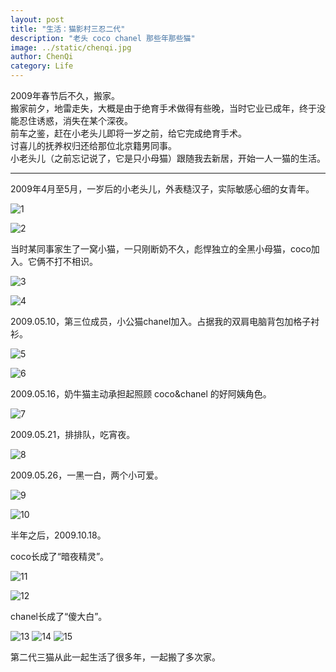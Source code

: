 ```yaml
---
layout: post
title: "生活：猫影村三忍二代"
description: "老头 coco chanel 那些年那些猫"
image: ../static/chenqi.jpg
author: ChenQi
category: Life
---
```


2009年春节后不久，搬家。  
搬家前夕，地雷走失，大概是由于绝育手术做得有些晚，当时它业已成年，终于没能忍住诱惑，消失在某个深夜。  
前车之鉴，赶在小老头儿即将一岁之前，给它完成绝育手术。  
讨喜儿的抚养权归还给那位北京籍男同事。  
小老头儿（之前忘记说了，它是只小母猫）跟随我去新居，开始一人一猫的生活。  

----

2009年4月至5月，一岁后的小老头儿，外表糙汉子，实际敏感心细的女青年。

![1](../static/cats2/20090406lt.jpg)

![2](../static/cats2/20090504lt.jpg)

当时某同事家生了一窝小猫，一只刚断奶不久，彪悍独立的全黑小母猫，coco加入。它俩不打不相识。

![3](../static/cats2/20090406ltcoco.jpg)

![4](../static/cats2/20090504ltcoco.jpg)

2009.05.10，第三位成员，小公猫chanel加入。占据我的双肩电脑背包加格子衬衫。

![5](../static/cats2/20090510chanel1.jpg)

![6](../static/cats2/20090510chanel2.jpg)

2009.05.16，奶牛猫主动承担起照顾 coco&chanel 的好阿姨角色。

![7](../static/cats2/20090516.jpg)

2009.05.21，排排队，吃宵夜。

![8](../static/cats2/20090521.jpg)

2009.05.26，一黑一白，两个小可爱。

![9](../static/cats2/20090526cocochanel1.jpg)

![10](../static/cats2/20090526cocochanel2.jpg)

半年之后，2009.10.18。

coco长成了“暗夜精灵”。

![11](../static/cats2/20091018coco1.jpg)

![12](../static/cats2/20091018coco2.jpg)

chanel长成了“傻大白”。

![13](../static/cats2/20091018chanel1.jpg)
![14](../static/cats2/20091018chanel2.jpg)
![15](../static/cats2/20091018chanel3.jpg)

第二代三猫从此一起生活了很多年，一起搬了多次家。
